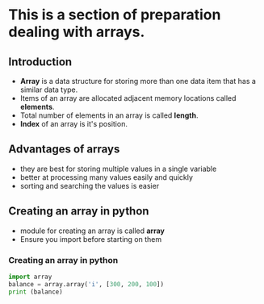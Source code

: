 # This is a section of preparation dealing with arrays.

## Introduction
- __Array__ is a data structure for storing more than one data item that has a similar data type.
- Items of an array are allocated adjacent memory locations called __elements__.
- Total number of elements in an array is called __length__.
- __Index__ of an array is it's position.

## Advantages of arrays
- they are best for storing multiple values in a single variable
- better at processing many values easily and quickly
- sorting and searching the values is easier

## Creating an array in python
- module for creating an array is called **array**
- Ensure you import before starting on them
### Creating an array in python
```python
import array
balance = array.array('i', [300, 200, 100])
print (balance)
